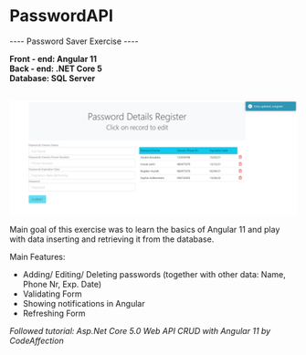 # PasswordAPI

---- Password Saver Exercise ----

<b>Front - end:   Angular 11</b> <br/>
<b>Back - end:    .NET Core 5</b> <br/>
<b>Database:      SQL Server</b><br/><br/>

![prtScr](https://github.com/Woodchucks/PasswordAPI/blob/master/prtScr.PNG)

Main goal of this exercise was to learn the basics of Angular 11
and play with data inserting and retrieving it from the database.

Main Features:

- Adding/ Editing/ Deleting passwords (together with other data: Name, Phone Nr, Exp. Date)
- Validating Form
- Showing notifications in Angular
- Refreshing Form

<i>Followed tutorial: Asp.Net Core 5.0 Web API CRUD with Angular 11 by CodeAffection</i>
